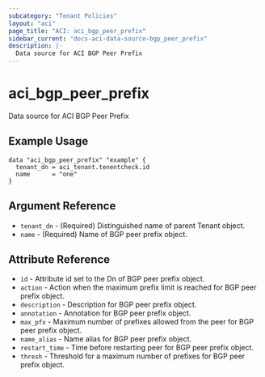 ```yaml
---
subcategory: "Tenant Policies"
layout: "aci"
page_title: "ACI: aci_bgp_peer_prefix"
sidebar_current: "docs-aci-data-source-bgp_peer_prefix"
description: |-
  Data source for ACI BGP Peer Prefix
---
```


# aci_bgp_peer_prefix #
Data source for ACI BGP Peer Prefix

## Example Usage ##

```hcl
data "aci_bgp_peer_prefix" "example" {
  tenant_dn = aci_tenant.tenentcheck.id
  name      = "one"
}
```


## Argument Reference ##

* `tenant_dn` - (Required) Distinguished name of parent Tenant object.
* `name` - (Required) Name of BGP peer prefix object.



## Attribute Reference

* `id` - Attribute id set to the Dn of BGP peer prefix object.
* `action` - Action when the maximum prefix limit is reached for BGP peer prefix object.
* `description` - Description for BGP peer prefix object.
* `annotation` - Annotation for BGP peer prefix object.
* `max_pfx` - Maximum number of prefixes allowed from the peer for BGP peer prefix object.
* `name_alias` - Name alias for BGP peer prefix object.
* `restart_time` - Time before restarting peer for BGP peer prefix object.
* `thresh` - Threshold for a maximum number of prefixes for BGP peer prefix object.
